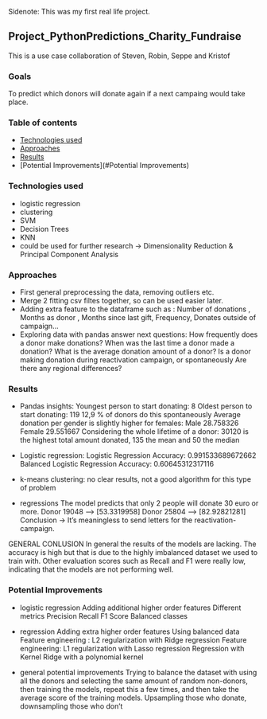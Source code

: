 Sidenote: This was my first real life project.

## Project_PythonPredictions_Charity_Fundraise

This is a use case collaboration of Steven, Robin, Seppe and Kristof

### Goals

To predict which donors will donate again if a next campaing would take place.

### Table of contents

* [Technologies used](#technologies-used)
* [Approaches](#Approaches)
* [Results](#Results)
* [Potential Improvements](#Potential Improvements)

### Technologies used
- logistic regression
- clustering
- SVM
- Decision Trees
- KNN
- could be used for further research -> Dimensionality Reduction & Principal Component Analysis

### Approaches
- First general preprocessing the data, removing outliers etc.
- Merge 2 fitting csv filtes together, so can be used easier later.
- Adding extra feature to the dataframe such as : Number of donations , Months as donor , Months since last gift, Frequency, Donates outside of campaign...
- Exploring data with pandas answer next questions:
  How frequently does a donor make donations?
  When was the last time a donor made a donation?
  What is the average donation amount of a donor?
  Is a donor making donation during reactivation campaign, or spontaneously
  Are there any regional differences?
 
### Results

- Pandas insights:
  Youngest person to start donating: 8
  Oldest person to start donating: 119
  12,9 % of donors do this spontaneously
  Average donation per gender is slightly higher for females:
    Male 	28.758326
    Female	29.551667
  Considering the whole lifetime of a donor:
  30120 is the highest total amount donated, 135 the mean and 50 the median

- Logistic regression:
    Logistic Regression Accuracy:
	  0.991533689672662
    Balanced Logistic Regression Accuracy:
	  0.60645312317116

- k-means clustering:
	no clear results, not a good algorithm for this type of problem
	
- regressions
	The model predicts that only 2 people will donate 30 euro or more.
	Donor 19048  --> [53.3319958]
	Donor 25804  --> [82.92821281]
	Conclusion -> It’s meaningless to send letters for the reactivation-campaign.

GENERAL CONLUSION
In general the results of the models are lacking. 
The accuracy is high but that is due to the highly imbalanced dataset we used to train with.
Other evaluation scores such as  Recall and F1 were really low, indicating that the models are not performing well.


### Potential Improvements

- logistic regression
	Adding additional higher order features
	Different metrics
	Precision
	Recall
	F1 Score
	Balanced classes

- regression
	Adding extra higher order features
	Using balanced data
	Feature engineering : L2 regularization with Ridge regression
	Feature engineering:  L1 regularization with Lasso regression
	Regression with Kernel Ridge with a polynomial kernel

- general potential improvements
	Trying to balance the dataset with using all the donors and selecting the same amount of random non-donors, then training the models, repeat this a few times, and 	   then take the average score of the training models.
	Upsampling those who donate, downsampling those who don’t




